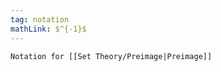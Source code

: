 ```yaml
---
tag: notation
mathLink: $^{-1}$
---
```

```ad-not
Notation for [[Set Theory/Preimage|Preimage]]
```
